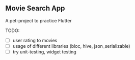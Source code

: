 ## Movie Search App

A pet-project to practice Flutter

TODO:

- [ ] user rating to movies
- [ ] usage of different libraries (bloc, hive, json_serializable)
- [ ] try unit-testing, widget testing
